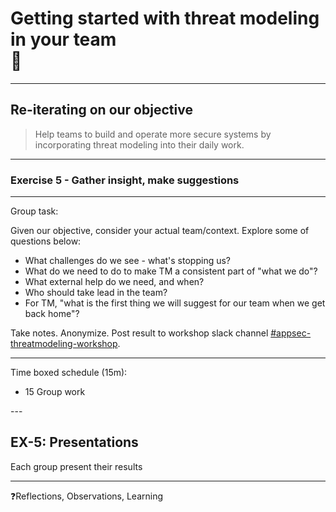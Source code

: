 <!-- .slide: data-background-image="./content/images/appsec-icon.svg" data-background-size="7%" data-background-position="right 2% top 2%"-->
<!-- markdownlint-disable MD041 MD033-->

# Getting started with threat modeling in your team </br>🏡

---

## Re-iterating on our objective

>Help teams to build and operate more secure systems by incorporating threat modeling into their daily work.

---

### Exercise 5 - Gather insight, make suggestions

<hr>

<div align="left"><!-- .element: style="font-size:0.6em"-->

Group task:

Given our objective, consider your actual team/context. Explore some of questions below:

- What challenges do we see - what's stopping us?
- What do we need to do to make TM a consistent part of "what we do"?
- What external help do we need, and when?
- Who should take lead in the team?
- For TM, "what is the first thing we will suggest for our team when we get back home"?

Take notes. Anonymize. Post result to workshop slack channel [#appsec-threatmodeling-workshop](https://equinor.slack.com/archives/C046T5B84P4).

<hr>

Time boxed schedule (15m):

- 15 Group work

</div>
---

## EX-5: Presentations

Each group present their results

<hr>

❓Reflections, Observations, Learning
